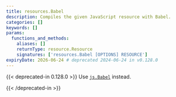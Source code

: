 ```yaml
---
title: resources.Babel
description: Compiles the given JavaScript resource with Babel.
categories: []
keywords: []
params:
  functions_and_methods:
    aliases: []
    returnType: resource.Resource
    signatures: ['resources.Babel [OPTIONS] RESOURCE']
expiryDate: 2026-06-24 # deprecated 2024-06-24 in v0.128.0
---
```


{{< deprecated-in 0.128.0 >}}
Use [`js.Babel`] instead.

[`js.Babel`]: /functions/js/babel/
{{< /deprecated-in >}}

